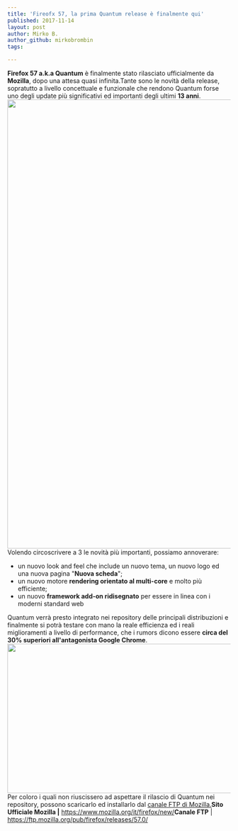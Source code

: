 ```yaml
---
title: 'Fireofx 57, la prima Quantum release è finalmente qui'
published: 2017-11-14
layout: post
author: Mirko B.
author_github: mirkobrombin
tags:

---
```

<strong>Firefox 57 a.k.a Quantum</strong> è finalmente stato rilasciato ufficialmente da <strong>Mozilla</strong>, dopo una attesa quasi infinita.Tante sono le novità della release, sopratutto a livello concettuale e funzionale che rendono Quantum forse uno degli update più significativi ed importanti degli ultimi <strong>13 anni</strong>.<img class="aligncenter size-full wp-image-2938 size-full wp-image-215" src="https://linuxhub.it/wordpress/wp-content/uploads/2017/11/Schermata-del-2017-11-14-17.35.02.png" alt="" width="1396" height="1013" />Volendo circoscrivere a 3 le novità più importanti, possiamo annoverare:<ul>    <li>un nuovo look and feel che include un nuovo tema, un nuovo logo ed una nuova pagina "<strong>Nuova scheda</strong>";</li>    <li>un nuovo motore <strong>rendering orientato al multi-core</strong> e molto più efficiente;</li>    <li>un nuovo <strong>framework add-on ridisegnato</strong> per essere in linea con i moderni standard web</li></ul>Quantum verrà presto integrato nei repository delle principali distribuzioni e finalmente si potrà testare con mano la reale efficienza ed i reali miglioramenti a livello di performance, che i rumors dicono essere <strong>circa del 30% superiori all'antagonista Google Chrome</strong>.<img class="aligncenter size-full wp-image-2939 size-full wp-image-216" src="https://linuxhub.it/wordpress/wp-content/uploads/2017/11/Schermata-da-2017-11-14-17-35-36.png" alt="" width="813" height="337" />Per coloro i quali non riuscissero ad aspettare il rilascio di Quantum nei repository, possono scaricarlo ed installarlo dal <a href="https://ftp.mozilla.org/pub/firefox/releases/57.0/">canale FTP di Mozilla.</a><strong>Sito Ufficiale Mozilla |</strong>  <a href="https://www.mozilla.org/it/firefox/new/">https://www.mozilla.org/it/firefox/new/</a><strong>Canale FTP</strong> | <a href="https://ftp.mozilla.org/pub/firefox/releases/57.0/">https://ftp.mozilla.org/pub/firefox/releases/57.0/</a>